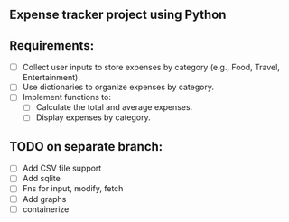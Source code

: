 ## Expense tracker project using Python

## Requirements:
- [ ] Collect user inputs to store expenses by category (e.g., Food, Travel, Entertainment).
- [ ] Use dictionaries to organize expenses by category.
- [ ] Implement functions to:
    - [ ] Calculate the total and average expenses.
    - [ ] Display expenses by category.

## TODO on separate branch:
- [ ] Add CSV file support
- [ ] Add sqlite
- [ ] Fns for input, modify, fetch
- [ ] Add graphs
- [ ] containerize
